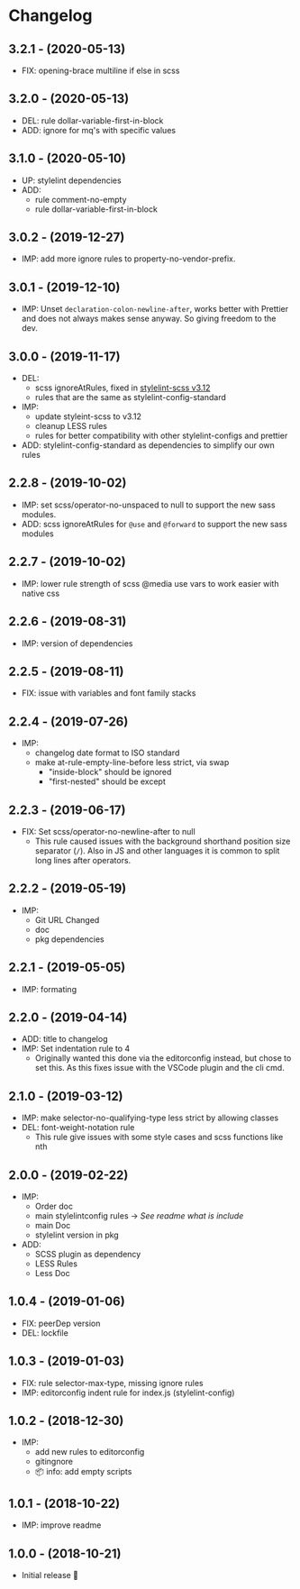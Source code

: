 # Changelog

## 3.2.1 - (2020-05-13)
* FIX: opening-brace multiline if else in scss

## 3.2.0 - (2020-05-13)
* DEL: rule dollar-variable-first-in-block
* ADD: ignore for mq's with specific values

## 3.1.0 - (2020-05-10)
* UP: stylelint dependencies
* ADD:
  * rule comment-no-empty
  * rule dollar-variable-first-in-block

## 3.0.2 - (2019-12-27)
* IMP: add more ignore rules to property-no-vendor-prefix.

## 3.0.1 - (2019-12-10)
* IMP: Unset `declaration-colon-newline-after`, works better with Prettier
  and does not always makes sense anyway. So giving freedom to the dev.

## 3.0.0 - (2019-11-17)
* DEL:
  * scss ignoreAtRules, fixed in [stylelint-scss v3.12](https://github.com/kristerkari/stylelint-scss/releases/tag/3.12.0)
  * rules that are the same as stylelint-config-standard
* IMP:
  * update styleint-scss to v3.12
  * cleanup LESS rules
  * rules for better compatibility with other stylelint-configs and prettier
* ADD: stylelint-config-standard as dependencies to simplify our own rules

## 2.2.8 - (2019-10-02)
* IMP: set scss/operator-no-unspaced to null to support the new sass modules.
* ADD: scss ignoreAtRules for `@use` and `@forward` to support the new sass modules

## 2.2.7 - (2019-10-02)
* IMP: lower rule strength of scss @media use vars
  to work easier with native css

## 2.2.6 - (2019-08-31)
* IMP: version of dependencies

## 2.2.5 - (2019-08-11)
* FIX: issue with variables and font family stacks

## 2.2.4 - (2019-07-26)
* IMP:
  * changelog date format to ISO standard
  * make at-rule-empty-line-before less strict, via swap
    * "inside-block" should be ignored
    * "first-nested" should be except

## 2.2.3 - (2019-06-17)
* FIX: Set scss/operator-no-newline-after to null
  * This rule caused issues with the background shorthand
    position size separator (`/`).
    Also in JS and other languages it is common to split long lines after operators.

## 2.2.2 - (2019-05-19)
* IMP:
  * Git URL Changed
  * doc
  * pkg dependencies

## 2.2.1 - (2019-05-05)
* IMP: formating

## 2.2.0 - (2019-04-14)
* ADD: title to changelog
* IMP: Set indentation rule to 4
  * Originally wanted this done via the editorconfig instead, but chose to set this.
  As this fixes issue with the VSCode plugin and the cli cmd.

## 2.1.0 - (2019-03-12)
* IMP: make selector-no-qualifying-type less strict by allowing classes
* DEL: font-weight-notation rule
  * This rule give issues with some style cases and scss functions like nth

## 2.0.0 - (2019-02-22)
* IMP:
  * Order doc
  * main stylelintconfig rules → _See readme what is include_
  * main Doc
  * stylelint version in pkg
* ADD:
  * SCSS plugin as dependency
  * LESS Rules
  * Less Doc

## 1.0.4 - (2019-01-06)
* FIX: peerDep version
* DEL: lockfile

## 1.0.3 - (2019-01-03)
* FIX: rule selector-max-type, missing ignore rules
* IMP: editorconfig indent rule for index.js (stylelint-config)

## 1.0.2 - (2018-12-30)
* IMP:
  * add new rules to editorconfig
  * gitingnore
  * 📦 info: add empty scripts

## 1.0.1 - (2018-10-22)
* IMP: improve readme

## 1.0.0 - (2018-10-21)
* Initial release 🎉
